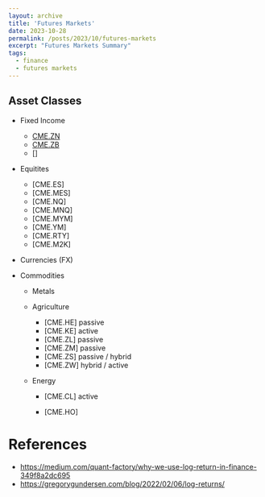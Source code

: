 ```yaml
---
layout: archive
title: 'Futures Markets'
date: 2023-10-28
permalink: /posts/2023/10/futures-markets
excerpt: "Futures Markets Summary"
tags:
  - finance
  - futures markets
---
```


## Asset Classes
- Fixed Income
  - [CME.ZN](https://www.cmegroup.com/markets/interest-rates/us-treasury/10-year-us-treasury-note.html)
  - [CME.ZB](https://www.cmegroup.com/markets/interest-rates/us-treasury/30-year-us-treasury-bond.html)
  - []

- Equitites
  - [CME.ES]
  - [CME.MES]
  - [CME.NQ]
  - [CME.MNQ]
  - [CME.MYM]
  - [CME.YM]
  - [CME.RTY]
  - [CME.M2K]

- Currencies (FX)
- Commodities
  - Metals
  - Agriculture
    - [CME.HE] passive
    - [CME.KE] active
    - [CME.ZL] passive
    - [CME.ZM] passive
    - [CME.ZS] passive / hybrid
    - [CME.ZW] hybrid / active

  - Energy
    - [CME.CL] active

    - [CME.HO]

References
======
- https://medium.com/quant-factory/why-we-use-log-return-in-finance-349f8a2dc695
- https://gregorygundersen.com/blog/2022/02/06/log-returns/



